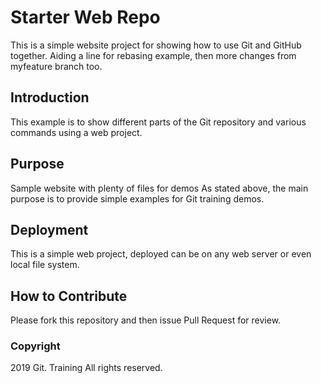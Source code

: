 # Starter Web Repo

This is a simple website project for showing how to use Git and GitHub together.
Aiding a line for rebasing example, then more changes from myfeature branch too.

## Introduction
This example is to show different parts of the Git repository and various commands using a web project.

## Purpose

Sample website with plenty of files for demos
As stated above, the main purpose is to provide simple examples for Git training demos.

## Deployment
This is a simple web project, deployed can be on any web server or even local file system.

## How to Contribute

Please fork this repository and then issue Pull Request for review.

### Copyright

2019 Git. Training  All rights reserved.